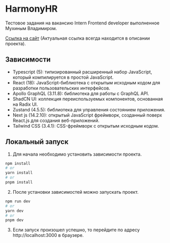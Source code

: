# HarmonyHR

Тестовое задания на вакансию Intern Frontend developer выполненное Мухиным Владимиром.

[Ссылка на сайт]() (Актуальная ссылка всегда находится в описании проекта).

## Зависимости
- Typescript (5): типизированный расширенный набор JavaScript, который компилируется в простой JavaScript.
- React (18): JavaScript-библиотека с открытым исходным кодом для разработки пользовательских интерфейсов.
- Apollo GraphQL (3.11.8): библиотека для работы с GraphQL API.
- ShadCN UI: коллекция переиспользуемых компонентов, основанная на Radix UI.
- Zustand (4.5.5): библиотека для управления состоянием приложения.
- Next js (14.2.10): открытый JavaScript фреймворк, созданный поверх React.js для создания веб-приложений.
- Tailwind CSS (3.4.1): CSS-фреймворк с открытым исходным кодом.

## Локальный запуск
1. Для начала необходимо установить зависимости проекта.
```bash
npm install
# or
yarn install
# or
pnpm install
```
2. После установки зависимостей можно запускать проект.
```bash
npm run dev
# or
yarn dev
# or
pnpm dev
```
3. Если запуск произошел успешно, то перейдите по адресу http://localhost:3000 в браузере.

